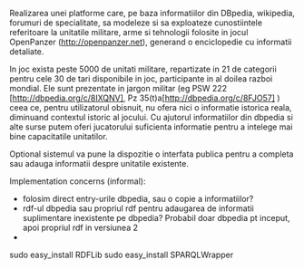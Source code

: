 Realizarea unei platforme care, pe baza informatiilor din DBpedia, wikipedia, forumuri de specialitate, sa modeleze si sa exploateze cunostiintele referitoare la unitatile militare, arme si tehnologii folosite in jocul OpenPanzer (http://openpanzer.net), generand o enciclopedie cu informatii detaliate. 

In joc exista peste 5000 de unitati militare, repartizate in 21 de categorii pentru cele 30 de tari disponibile in joc, participante in al doilea razboi mondial.
Ele sunt prezentate in jargon militar (eg PSW 222 [http://dbpedia.org/c/8IXQNV], Pz 35(t)a[http://dbpedia.org/c/8FJO57] )  ceea ce, pentru utilizatorul obisnuit, nu ofera nici o informatie istorica reala, diminuand contextul istoric al jocului.
	Cu ajutorul informatiilor din dbpedia si alte surse putem oferi jucatorului suficienta informatie pentru a intelege mai bine capacitatile unitatilor.

Optional sistemul va pune la dispozitie o interfata publica pentru a completa sau adauga informatii despre unitatile existente.

Implementation concerns (informal):
- folosim direct entry-urile dbpedia, sau o copie a informatiilor?
- rdf-ul dbpedia sau propriul rdf pentru adaugarea de informatii suplimentare inexistente pe dbpedia? Probabil doar dbpedia pt inceput, apoi propriul rdf in versiunea 2
- 

sudo easy_install RDFLib
sudo easy_install SPARQLWrapper
